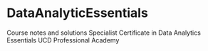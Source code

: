 # DataAnalyticEssentials
Course notes and solutions Specialist Certificate in Data Analytics Essentials UCD Professional Academy
